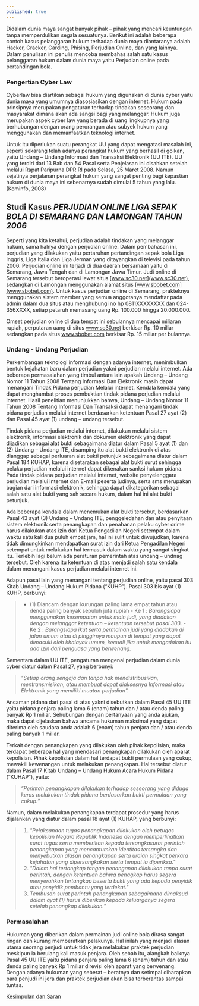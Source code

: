 ```yaml
---
published: true
---
```

Didalam dunia maya sangat banyak pihak – pihak yang mencari keuntungan tanpa memperdulikan segala sesuatunya. Berikut ini adalah beberapa contoh kasus pelanggaran hukum terhadap dunia maya diantaranya adalah Hacker, Cracker, Carding, Phising, Perjudian Online, dan yang lainnya. Dalam penulisan ini penulis mencoba membahas salah satu kasus pelanggaran hukum dalam dunia maya yaitu Perjudian online pada pertandingan bola.

### Pengertian Cyber Law

Cyberlaw bisa diartikan sebagai hukum yang digunakan di dunia cyber yaitu dunia maya yang umumnya diasosiasikan dengan internet. Hukum pada prinsipnya merupakan pengaturan terhadap tindakan seseorang dan masyarakat dimana akan ada sangsi bagi yang melanggar. Hukum juga merupakan aspek cyber law yang berada di uang lingkupnya yang berhubungan dengan orang perorangan atau subyek hukum yang menggunakan dan memanfaatkan teknologi internet.

Untuk itu diperlukan suatu perangkat UU yang dapat mengatasi masalah ini, seperti sekarang telah adanya perangkat hukum yang berhasil di golkan, yaitu Undang – Undang Informasi dan Transaksi Elektronik (UU ITE). UU yang terdiri dari 13 Bab dan 54 Pasal serta Penjelasan ini disahkan setelah melalui Rapat Paripurna DPR RI pada Selasa, 25 Maret 2008. Namun sejatinya perjalanan perangkat hukum yang sangat penting bagi kepastian hukum di dunia maya ini sebenarnya sudah dimulai 5 tahun yang lalu. (Kominfo, 2008)

## Studi Kasus _PERJUDIAN ONLINE LIGA SEPAK BOLA DI SEMARANG DAN LAMONGAN TAHUN 2006_

Seperti yang kita ketahui, perjudian adalah tindakan yang melanggar hukum, sama halnya dengan perjudian online. Dalam pembahasan ini, perjudian yang dilakukan yaitu pertaruhan pertandingan sepak bola Liga Inggris, Liga Italia dan Liga Jerman yang ditayangkan di televisi pada tahun 2006. Perjudian online ini terjadi di dua daerah bersamaan yaitu di Semarang, Jawa Tengah dan di Lamongan Jawa Timur. Judi online di Semarang tersebut beroperasi lewat situs [www.sc30.net](www.sc30.net), sedangkan di Lamongan menggunakan alamat situs [www.sbobet.com](www.sbobet.com). Untuk kasus perjudian online di Semarang, prakteknya menggunakan sistem member yang semua anggotanya mendaftar pada admin dalam dua situs atau menghubungi no hp 0811XXXXXXXX dan 024-356XXXX, setiap petaruh memasang uang Rp. 100.000 hingga 20.000.000.

Omset perjudian online di dua tempat ini sebulannya mencapai miliaran rupiah, perputaran uang di situs www.sc30.net berkisar Rp. 10 miliar sedangkan pada situs www.sbobet.com berkisar Rp. 15 miliar per bulannya.

### Undang - Undang Perjudian

Perkembangan teknologi informasi dengan adanya internet, menimbulkan bentuk kejahatan baru dalam perjudian yakni perjudian melalui internet. Ada beberapa permasalahan yang timbul antara lain apakah Undang – Undang Nomor 11 Tahun 2008 Tentang Informasi Dan Elektronik masih dapat menangani Tindak Pidana perjudian Melalui internet. Kendala kendala yang dapat menghambat proses pembuktian tindak pidana perjudian melalui internet. Hasil penelitian menunjukkan bahwa, Undang – Undang Nomor 11 Tahun 2008 Tentang Informasi Dan Transaksi dapat menangani tindak pidana perjudian melalui internet berdasarkan ketentuan Pasal 27 ayat (2) dan Pasal 45 ayat (1) undang – undang tersebut. 

Tindak pidana perjudian melalui internet, dilakukan melalui sistem elektronik, informasi elektronik dan dokumen elektronik yang dapat dijadikan sebagai alat bukti sebagaimana diatur dalam Pasal 5 ayat (1) dan (2) Undang – Undang ITE, disamping itu alat bukti elektronik di atas dianggap sebagai perluaran alat bukti petunjuk sebagaimana diatur dalam Pasal 184 KUHAP, karena disetarakan sebagai alat bukti surut sehingga pelaku perjudian melalui internet dapat dikenakan sanksi hukum pidana. Pada tindak pidana perjudian melalui internet, website penyelenggara perjudian melalui internet dan E-mail peserta judinya, serta sms merupakan bagian dari informasi elektronik, sehingga dapat dikategorikan sebagai salah satu alat bukti yang sah secara hukum, dalam hal ini alat bukti petunjuk.

Ada beberapa kendala dalam menemukan alat bukti tersebut, berdasarkan Pasal 43 ayat (3) Undang – Undang ITE, penggeledahan dan atau penyitaan sistem elektronik serta penangkapan dan penahanan pelaku cyber crime harus dilakukan atas izin dari Ketua Pengadilan Negeri setempat dalam waktu satu kali dua puluh empat jam, hal ini sulit untuk diwujudkan, karena tidak dimungkinkan mendapatkan surat izin dari Ketua Pengadilan Negeri setempat untuk melakukan hal termasuk dalam waktu yang sangat singkat itu. Terlebih  lagi belum ada peraturan pemerintah atas undang – undnag tersebut. Oleh karena itu ketentuan di atas menjadi salah satu kendala dalam menangani kasus perjudian melalui internet ini.

Adapun pasal lain yang menangani tentang perjudian online, yaitu pasal 303 Kitab Undang – Undang Hukum Pidana (“KUHP”).
Pasal 303 bis ayat (1) KUHP, berbunyi:
> - (1) Diancam dengan kurungan paling lama empat tahun atau denda paling
banyak sepuluh juta rupiah
	- Ke 1 : _Barangsiapa menggunakan kesempatan untuk main judi, yang diadakan dengan melanggar ketentuan – ketentuan tersebut pasal 303._
	- Ke 2 : _Barangsiapa ikut serta permainan judi yang diadakan di jalan umum atau di pinggirnya maupun di tempat yang dapat dimasuki oleh khalayak umum, kecuali jika untuk mengadakan itu ada izin dari penguasa yang berwenang._

Sementara dalam UU ITE, pengaturan mengenai perjudian dalam dunia cyber diatur dalam Pasal 27, yang berbunyi:

> _"Setiap orang sengaja dan tanpa hak mendistribusikan, mentransmisikan, atau membuat dapat diaksesnya Informasi atau Elektronik yang memiliki muatan perjudian"._

Ancaman pidana dari pasal di atas yakni disebutkan dalam Pasal 45 UU ITE yaitu pidana penjara paling lama 6 (enam) tahun dan / atau denda paling banyak Rp 1 miliar. Sehubungan dengan pertanyaan yang anda ajukan, maka dapat dijelaskan bahwa ancama hukuman maksimal yang dapat diterima oleh saudara anda adalah 6 (enam) tahun penjara dan / atau denda paling banyak 1 miliar.

Terkait dengan penangkapan yang dilakukan oleh pihak kepolisian, maka terdapat beberapa hal yang mendasari penangkapan dilakukan oleh aparat kepolisian. Pihak kepolisian dalam hal terdapat bukti permulaan yang cukup, mewakili kewenangan untuk melakukan penangkapan. Hal tersebut diatur dalam Pasal 17 Kitab Undang – Undang Hukum Acara Hukum Pidana (“KUHAP”), yaitu:

> _“Perintah penangkapan dilakukan terhadap seseorang yang diduga keras melakukan tindak pidana berdasarkan bukti permulaan yang cukup.”_

Namun, dalam melakukan penangkapan terdapat prosedur yang harus dijalankan yang diatur dalam pasal 18 ayat (1) KUHAP, yang berbunyi:

> 1. _"Pelaksanaan tugas penangkapan dilakukan oleh petugas kepolisian Negara Republik Indonesia dengan memperlihatkan surat tugas serta memberikan kepada tersangkasurat perintah penangkapan yang mencantumkan identitas tersangka dan menyebutkan alasan penangkapan serta uraian singkat perkara kejahatan yang dipersangkakan serta tempat ia diperiksa."_
> 2. _"Dalam hal tertangkap tangan penanganan dilakukan tanpa surat perintah, dengan ketentuan bahwa penagkap harus segera menyerahkan tertangkap beserta bukti yang ada kepada penyidik atau penyidik pembantu yang terdekat."_
> 3. _Tembusan surat perintah penangkapan sebagaimana dimaksud dalam ayat (1) harus diberikan kepada keluarganya segera setelah penangkap dilakukan.”_

### Permasalahan
Hukuman yang diberikan dalam permainan judi online bola dirasa sangat ringan dan kurang memberatkan pelakunya. Hal inilah yang menjadi alasan utama seorang penjudi untuk tidak jera melakukan praktek perjudian meskipun ia berulang kali masuk penjara. Oleh sebab itu, alangkah baiknya Pasal 45 UU ITE yaitu pidana penjara paling lama 6 (enam) tahun dan atau denda paling banyak Rp 1 miliar direvisi oleh aparat yang berwenang. Dengan adanya hukuman yang seberat – beratnya dan setimpal diharapkan para penjudi ini jera dan praktek perjudian akan bisa terberantas sampai tuntas.


<a class="btn zoombtn" href="{{ site.url }}/kesimpulan-dan-saran">Kesimpulan dan Saran</a>